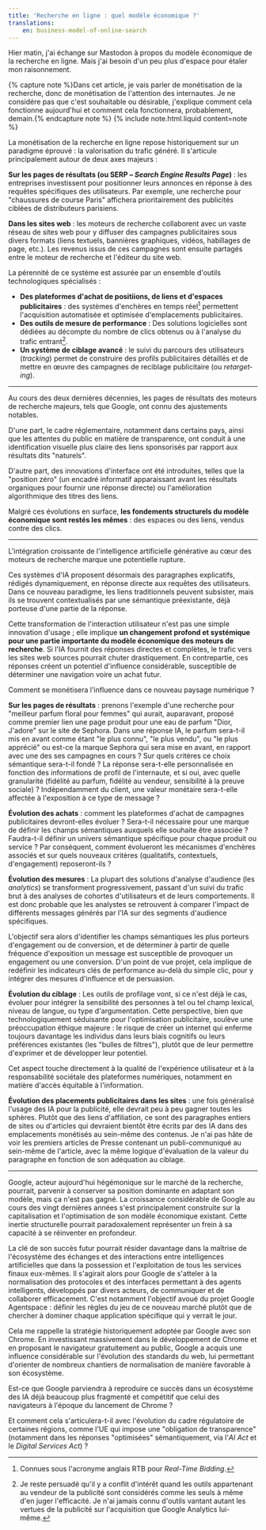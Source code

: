 ```yaml
---
title: 'Recherche en ligne : quel modèle économique ?'
translations:
    en: business-model-of-online-search
---
```


Hier matin, j'ai échange sur Mastodon à propos du modèle économique de la recherche en ligne. Mais j'ai besoin d'un peu plus d'espace pour étaler mon raisonnement.

{% capture note %}Dans cet article, je vais parler de monétisation de la recherche, donc de monétisation de l'attention des internautes. Je ne considére pas que c'est souhaitable ou désirable, j'explique comment cela fonctionne aujourd'hui et comment cela fonctionnera, probablement, demain.{% endcapture note %} {% include note.html.liquid content=note %}

La monétisation de la recherche en ligne repose historiquement sur un paradigme éprouvé : la valorisation du trafic généré. Il s'articule principalement autour de deux axes majeurs :

**Sur les pages de résultats (ou SERP – <i lang="en">Search Engine Results Page</i>)** : les entreprises investissent pour positionner leurs annonces en réponse à des requêtes spécifiques des utilisateurs. Par exemple, une recherche pour "chaussures de course Paris" affichera prioritairement des publicités ciblées de distributeurs parisiens.

**Dans les sites web** : les moteurs de recherche collaborent avec un vaste réseau de sites web pour y diffuser des campagnes publicitaires sous divers formats (liens textuels, bannières graphiques, vidéos, habillages de page, etc.). Les revenus issus de ces campagnes sont ensuite partagés entre le moteur de recherche et l'éditeur du site web.

La pérennité de ce système est assurée par un ensemble d'outils technologiques spécialisés :

- **Des plateformes d'achat de positiions, de liens et d'espaces publicitaires** : des systèmes d'enchères en temps réel[^rtb] permettent l'acquisition automatisée et optimisée d'emplacements publicitaires.
- **Des outils de mesure de performance** : Des solutions logicielles sont dédiées au décompte du nombre de clics obtenus ou à l'analyse du trafic entrant[^conflit].
- **Un système de ciblage avancé** : le suivi du parcours des utilisateurs (<i lang="en">tracking</i>) permet de construire des profils publicitaires détaillés et de mettre en œuvre des campagnes de reciblage publicitaire (ou <i lang="en">retargeting</i>).

[^rtb]: Connues sous l'acronyme anglais RTB pour <i lang="en">Real-Time Bidding</i>.
[^conflit]:  Je reste persuadé qu'il y a conflit d'intérêt quand les outils appartenant au vendeur de la publicité sont considérés comme les seuls à même d'en juger l'efficacité. Je n'ai jamais connu d'outils vantant autant les vertues de la publicité sur l'acquisition que Google Analytics lui-même.

---

Au cours des deux dernières décennies, les pages de résultats des moteurs de recherche majeurs, tels que Google, ont connu des ajustements notables.

D'une part, le cadre réglementaire, notamment dans certains pays, ainsi que les attentes du public en matière de transparence, ont conduit à une identification visuelle plus claire des liens sponsorisés par rapport aux résultats dits "naturels".

D'autre part, des innovations d'interface ont été introduites, telles que la "position zéro" (un encadré informatif apparaissant avant les résultats organiques pour fournir une réponse directe) ou l'amélioration algorithmique des titres des liens.

Malgré ces évolutions en surface, **les fondements structurels du modèle économique sont restés les mêmes** : des espaces ou des liens, vendus contre des clics.

---

L'intégration croissante de l'intelligence artificielle générative au cœur des moteurs de recherche marque une potentielle rupture. 

Ces systèmes d'IA proposent désormais des paragraphes explicatifs, rédigés dynamiquement, en réponse directe aux requêtes des utilisateurs. Dans ce nouveau paradigme, les liens traditionnels peuvent subsister, mais ils se trouvent contextualisés par une sémantique préexistante, déjà porteuse d'une partie de la réponse.

Cette transformation de l'interaction utilisateur n'est pas une simple innovation d'usage ; elle implique **un changement profond et systémique pour une partie importante du modèle économique des moteurs de recherche**.  Si l'IA fournit des réponses directes et complètes, le trafic vers les sites web sources pourrait chuter drastiquement. En contrepartie, ces réponses créent un potentiel d'influence considérable, susceptible de déterminer une navigation voire un achat futur. 

Comment se monétisera l'influence dans ce nouveau paysage numérique ?

**Sur les pages de résultats** : prenons l'exemple d'une recherche pour "meilleur parfum floral pour femmes" qui aurait, auparavant, proposé comme premier lien une page produit pour une eau de parfum "Dior, J'adore" sur le site de Sephora. Dans une réponse IA, le parfum sera-t-il mis en avant comme étant "le plus connu", "le plus vendu", ou "le plus apprécié" ou est-ce la marque Sephora qui sera mise en avant, en rapport avec une des ses campagnes en cours ? Sur quels critères ce choix sémantique sera-t-il fondé ? La réponse sera-t-elle personnalisée en fonction des informations de profil de l'internaute, et si oui, avec quelle granularité (fidélité au parfum, fidélité au vendeur, sensibilité à la preuve sociale) ? Indépendamment du client, une valeur monétaire sera-t-elle affectée à l'exposition à ce type de message ?

**Évolution des achats** : comment les plateformes d'achat de campagnes publicitaires devront-elles évoluer ? Sera-t-il nécessaire pour une marque de définir les champs sémantiques auxquels elle souhaite être associée ? Faudra-t-il définir un univers sémantique spécifique pour chaque produit ou service ? Par conséquent, comment évolueront les mécanismes d'enchères associés et sur quels nouveaux critères (qualitatifs, contextuels, d'engagement) reposeront-ils ?

**Évolution des mesures** : La plupart des solutions d'analyse d'audience (les <i lang="en">analytics</i>) se transforment progressivement, passant d'un suivi du trafic brut à des analyses de cohortes d'utilisateurs et de leurs comportements. Il est donc probable que les analystes se retrouvent à comparer l'impact de différents messages générés par l'IA sur des segments d'audience spécifiques.

L'objectif sera alors d'identifier les champs sémantiques les plus porteurs d'engagement ou de conversion, et de déterminer à partir de quelle fréquence d'exposition un message est susceptible de provoquer un engagement ou une conversion. D'un point de vue projet, cela implique de redéfinir les indicateurs clés de performance au-delà du simple clic, pour y intégrer des mesures d'influence et de persuasion.

**Évolution du ciblage** : Les outils de profilage vont, si ce n'est déjà le cas, évoluer pour intégrer la sensibilité des personnes à tel ou tel champ lexical, niveau de langue, ou type d'argumentation. Cette perspective, bien que technologiquement séduisante pour l'optimisation publicitaire, soulève une préoccupation éthique majeure : le risque de créer un internet qui enferme toujours davantage les individus dans leurs biais cognitifs ou leurs préférences existantes (les "bulles de filtres"), plutôt que de leur permettre d'exprimer et de développer leur potentiel. 

Cet aspect touche directement à la qualité de l'expérience utilisateur et à la responsabilité sociétale des plateformes numériques, notamment en matière d'accès équitable à l'information.

**Évolution des placements publicitaires dans les sites** : une fois généralisé l'usage des IA pour la publicité, elle devrait peu à peu gagner toutes les sphères. Plutôt que des liens d'affiliation, ce sont des paragraphes entiers de sites ou d'articles qui devraient bientôt être écrits par des IA dans des emplacements monétisés au sein-même des contenus. Je n'ai pas hâte de voir les premiers articles de Presse contenant un publi-communiqué au sein-même de l'article, avec la même logique d'évaluation de la valeur du paragraphe en fonction de son adéquation au ciblage.

---

Google, acteur aujourd'hui hégémonique sur le marché de la recherche, pourrait, parvenir à conserver sa position dominante en adaptant son modèle, mais ça n'est pas gagné. La croissance considérable de Google au cours des vingt dernières années s'est principalement construite sur la capitalisation et l'optimisation de son modèle économique existant. Cette inertie structurelle pourrait paradoxalement représenter un frein à sa capacité à se réinventer en profondeur.

La clé de son succès futur pourrait résider davantage dans la maîtrise de l'écosystème des échanges et des interactions entre intelligences artificielles que dans la possession et l'exploitation de tous les services finaux eux-mêmes. Il s'agirait alors pour Google de s'atteler à la normalisation des protocoles et des interfaces permettant à des agents intelligents, développés par divers acteurs, de communiquer et de collaborer efficacement. C'est notamment l'objectif avoué du projet Google Agentspace : définir les règles du jeu de ce nouveau marché plutôt que de chercher à dominer chaque application spécifique qui y verrait le jour.

Cela me rappelle la stratégie historiquement adoptée par Google avec son Chrome. En investissant massivement dans le développement de Chrome et en proposant le navigateur gratuitement au public, Google a acquis une influence considérable sur l'évolution des standards du web, lui permettant d'orienter de nombreux chantiers de normalisation de manière favorable à son écosystème. 

Est-ce que Google parviendra à reproduire ce succès dans un écosystème des IA déjà beaucoup plus fragmenté et compétitif que celui des navigateurs à l'époque du lancement de Chrome ?

Et comment cela s'articulera-t-il avec l'évolution du cadre régulatoire de certaines régions, comme l'UE qui impose une "obligation de transparence" (notamment dans les réponses "optimisées" sémantiquement, via l'<i lang="en">AI Act</i> et le <i lang="en">Digital Services Act</i>) ?
